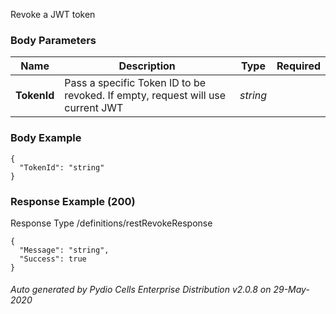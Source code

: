 






 
Revoke a JWT token  


### Body Parameters

Name | Description | Type | Required
---|---|---|---
**TokenId** | Pass a specific Token ID to be revoked. If empty, request will use current JWT | _string_ |   


### Body Example
```
{
  "TokenId": "string"
}
```






### Response Example (200)
Response Type /definitions/restRevokeResponse

```
{
  "Message": "string",
  "Success": true
}
```




###### Auto generated by Pydio Cells Enterprise Distribution v2.0.8 on 29-May-2020
